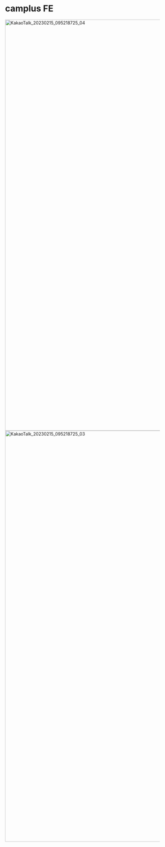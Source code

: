 # **camplus FE**

<img width="1338" alt="KakaoTalk_20230215_095218725_04" src="https://user-images.githubusercontent.com/90459652/218897149-d0f06630-fae8-446b-9684-5f765c436104.png">
<img width="1338" alt="KakaoTalk_20230215_095218725_03" src="https://user-images.githubusercontent.com/90459652/218897156-ac25e1cf-63de-4d23-a4cf-590a332bc070.png">
